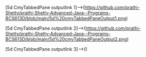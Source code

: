 [5d CmyTabbedPane outputlink 1]-->(https://github.com/prathi-Shetty/prathi-Shetty-Advanced-Java--Programs-BCS613D/blob/main/5d%20cmyTabbedPaneOutput1.png)

[5d CmyTabbedPane outputlink 2]-->(https://github.com/prathi-Shetty/prathi-Shetty-Advanced-Java--Programs-BCS613D/blob/main/5d%20cmyTabbedPaneOutput2.png)

[5d CmyTabbedPane outputlink 3]-->()
